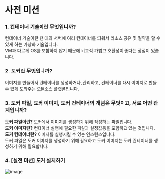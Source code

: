 # 사전 미션
### 1. 컨테이너 기술이란 무엇입니까?
컨테이너 기술이란 한 대의 서버에 여러 컨테이너를 띄워서 리소스 공유 및 절약을 할 수 있게 하는 가상화 기술입니다.     
VM과 다르게 OS를 포함하지 않기 때문에 비교적 가볍고 호환성이 좋다는 장점이 있습니다.
### 2. 도커란 무엇입니까?
이미지를 만들어서 컨테이너를 생성하거나, 관리하고, 컨테이너를 다시 이미지로 만들 수 있게 도와주는 오픈소스 플랫폼입니다.
### 3. 도커 파일, 도커 이미지, 도커 컨테이너의 개념은 무엇이고, 서로 어떤 관계입니까?
**도커 파일이란?** 도커에서 이미지를 생성하기 위해 작성하는 파일입니다.    
**도커 이미지란?** 컨테이너 실행에 필요한 파일과 설정값등을 포함하고 있는 것입니다.    
**도커 컨테이너란?** 이미지를 실행시킬 수 있는 인스턴스입니다.    
도커 파일은 도커 이미지를 생성하기 위해 필요하고 도커 이미지는 도커 컨테이너를 생성하기 위해 필요합니다.
### 4. [실전 미션] 도커 설치하기
![image](https://github.com/mkwkw/wanted-docker-challenge/assets/76611903/91dd3eba-c8a7-4ab1-9414-03f65daa23f5)
